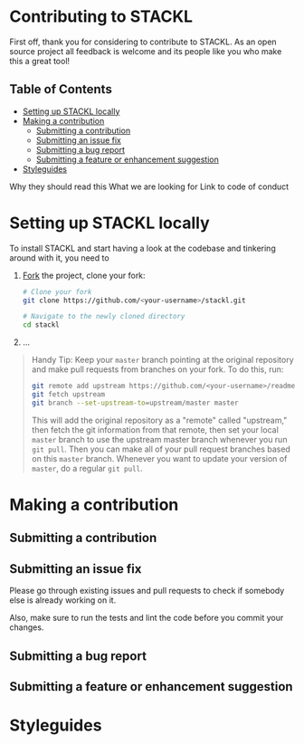 <!-- How to file a bug report (try using issue and pull request templates)
How to suggest a new feature
How to set up your environment and run tests
The types of contributions youre looking for
Your roadmap or vision for the project
How contributors should (or should not) get in touch with you -->



# Contributing to STACKL <!-- omit in toc -->
First off, thank you for considering to contribute to STACKL. As an open source project all feedback is welcome and its people like you who make this a great tool!


## Table of Contents <!-- omit in toc -->

<!-- - [Contributing to STACKL](#contributing-to-stackl)
  - [Table of Contents](#table-of-contents) -->
- [Setting up STACKL locally](#setting-up-stackl-locally)
- [Making a contribution](#making-a-contribution)
  - [Submitting a contribution](#submitting-a-contribution)
  - [Submitting an issue fix](#submitting-an-issue-fix)
  - [Submitting a bug report](#submitting-a-bug-report)
  - [Submitting a feature or enhancement suggestion](#submitting-a-feature-or-enhancement-suggestion)
- [Styleguides](#styleguides)

Why they should read this
What we are looking for
Link to code of conduct

# Setting up STACKL locally

To install STACKL and start having a look at the codebase and tinkering around with it, you need to 

1.  [Fork](https://help.github.com/articles/fork-a-repo/) the project, clone
    your fork:

    ```sh
    # Clone your fork
    git clone https://github.com/<your-username>/stackl.git

    # Navigate to the newly cloned directory
    cd stackl
    ```

2.  ...

> Handy Tip: Keep your `master` branch pointing at the original repository and make
> pull requests from branches on your fork. To do this, run:
>
> ```sh
> git remote add upstream https://github.com/<your-username>/readme-md-generator.git
> git fetch upstream
> git branch --set-upstream-to=upstream/master master
> ```
>
> This will add the original repository as a "remote" called "upstream," then
> fetch the git information from that remote, then set your local `master`
> branch to use the upstream master branch whenever you run `git pull`. Then you
> can make all of your pull request branches based on this `master` branch.
> Whenever you want to update your version of `master`, do a regular `git pull`.

# Making a contribution

## Submitting a contribution

## Submitting an issue fix

Please go through existing issues and pull requests to check if somebody else is already working on it.

Also, make sure to run the tests and lint the code before you commit your changes.

## Submitting a bug report

## Submitting a feature or enhancement suggestion

# Styleguides
